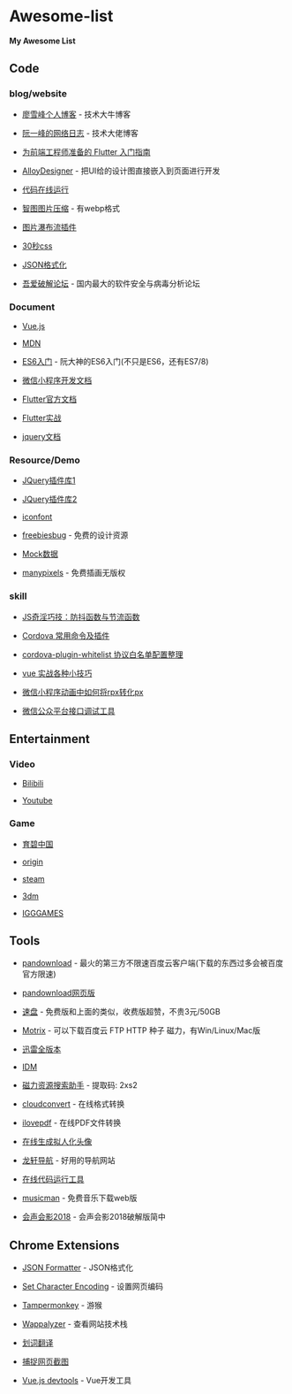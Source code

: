# Awesome-list

**My Awesome List**

## Code

### blog/website

* [廖雪峰个人博客](https://www.liaoxuefeng.com/) - 技术大牛博客

* [阮一峰的网络日志](http://www.ruanyifeng.com/blog/) - 技术大佬博客

* [为前端工程师准备的 Flutter 入门指南](https://hijiangtao.github.io/2019/01/20/Flutter-for-Web-Devs/)

* [AlloyDesigner](http://alloyteam.github.io/AlloyDesigner/) - 把UI给的设计图直接嵌入到页面进行开发

* [代码在线运行](https://tool.lu/coderunner/)

* [智图图片压缩](https://zhitu.isux.us/) - 有webp格式

* [图片瀑布流插件](https://isotope.metafizzy.co/)

* [30秒css](https://30-seconds.github.io/30-seconds-of-css/)

* [JSON格式化](http://www.bejson.com/)

* [吾爱破解论坛](https://www.52pojie.cn/) - 国内最大的软件安全与病毒分析论坛

### Document

* [Vue.js](https://cn.vuejs.org/)

* [MDN](https://developer.mozilla.org/zh-CN/)

* [ES6入门](http://es6.ruanyifeng.com/) - 阮大神的ES6入门(不只是ES6，还有ES7/8)

* [微信小程序开发文档](https://developers.weixin.qq.com/miniprogram/dev/api/)

* [Flutter官方文档](https://flutter.dev/docs)

* [Flutter实战](https://book.flutterchina.club/)

* [jquery文档](http://jquery.cuishifeng.cn/)

### Resource/Demo

* [JQuery插件库1](http://www.jq22.com/)

* [JQuery插件库2](http://www.htmleaf.com/)

* [iconfont](https://www.iconfont.cn/)

* [freebiesbug](https://freebiesbug.com/) - 免费的设计资源

* [Mock数据](https://www.easy-mock.com/login)

* [manypixels](https://gallery.manypixels.co/) - 免费插画无版权

### skill

* [JS奇淫巧技：防抖函数与节流函数](https://www.cnblogs.com/chenqf/p/7986725.html)

* [Cordova 常用命令及插件](https://www.cnblogs.com/lianjq/p/6496916.html)

* [cordova-plugin-whitelist 协议白名单配置整理](https://blog.csdn.net/u011127019/article/details/56009248)

* [vue 实战各种小技巧](https://www.jianshu.com/p/e555bc60b96b)

* [微信小程序动画中如何将rpx转化px](https://www.jianshu.com/p/256f8ba0a7aa)

* [微信公众平台接口调试工具](https://mp.weixin.qq.com/debug/)


## Entertainment

### Video

* [Bilibili](https://www.bilibili.com)

* [Youtube](https://www.youtube.com)

### Game

* [育碧中国](https://www.ubisoft.com.cn/)

* [origin](https://www.origin.com/)

* [steam](https://store.steampowered.com/)

* [3dm](https://www.3dmgame.com/)

* [IGGGAMES](https://igg-games.com/)

## Tools

* [pandownload](http://pandownload.com/) - 最火的第三方不限速百度云客户端(下载的东西过多会被百度官方限速)

* [pandownload网页版](https://www.baiduwp.com)

* [速盘](http://www.speedpan.com/) - 免费版和上面的类似，收费版超赞，不贵3元/50GB

* [Motrix](https://motrix.app/) - 可以下载百度云 FTP HTTP 种子 磁力，有Win/Linux/Mac版

* [迅雷全版本](https://www.52pojie.cn/thread-944208-1-1.html)

* [IDM](http://www.internetdownloadmanager.com/)

* [磁力资源搜索助手](https://pan.baidu.com/s/1NdVCHgeYZLyLZMcScYlhRw) - 提取码: 2xs2

* [cloudconvert](https://cloudconvert.com/) - 在线格式转换

* [ilovepdf](https://www.ilovepdf.com/) - 在线PDF文件转换

* [在线生成拟人化头像](https://getavataaars.com)

* [龙轩导航](http://ilxdh.com/) - 好用的导航网站

* [在线代码运行工具](https://tool.lu/coderunner/)

* [musicman](https://github.com/mzz2017/musicman) - 免费音乐下载web版

* [会声会影2018](https://github.com/CrackGroup/Corel-VideoStudio) - 会声会影2018破解版简中

## Chrome Extensions

* [JSON Formatter](https://chrome.google.com/webstore/detail/json-formatter/bcjindcccaagfpapjjmafapmmgkkhgoa?utm_source=chrome-ntp-icon) - JSON格式化

* [Set Character Encoding](https://chrome.google.com/webstore/detail/set-character-encoding/bpojelgakakmcfmjfilgdlmhefphglae?utm_source=chrome-ntp-icon) - 设置网页编码

* [Tampermonkey](https://chrome.google.com/webstore/detail/tampermonkey/dhdgffkkebhmkfjojejmpbldmpobfkfo?utm_source=chrome-ntp-icon) - 游猴

* [Wappalyzer](https://chrome.google.com/webstore/detail/wappalyzer/gppongmhjkpfnbhagpmjfkannfbllamg?utm_source=chrome-ntp-icon) - 查看网站技术栈

* [划词翻译](https://chrome.google.com/webstore/detail/%E5%88%92%E8%AF%8D%E7%BF%BB%E8%AF%91/ikhdkkncnoglghljlkmcimlnlhkeamad?utm_source=chrome-ntp-icon)

* [捕捉网页截图](https://chrome.google.com/webstore/detail/take-webpage-screenshots/mcbpblocgmgfnpjjppndjkmgjaogfceg?utm_source=chrome-ntp-icon)

* [Vue.js devtools](https://chrome.google.com/webstore/detail/vuejs-devtools/nhdogjmejiglipccpnnnanhbledajbpd?utm_source=chrome-ntp-icon) - Vue开发工具